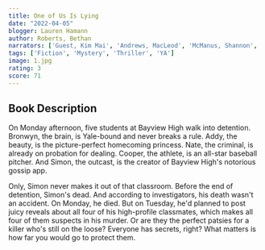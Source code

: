 ```yaml
---
title: One of Us Is Lying
date: "2022-04-05"
blogger: Lauren Hamann
author: Roberts, Bethan
narrators: ['Guest, Kim Mai', 'Andrews, MacLeod', 'McManus, Shannon', 'Daymond, Robbie']
tags: ['Fiction', 'Mystery', 'Thriller', 'YA']
image: 1.jpg
rating: 3
score: 71
---
```



## Book Description

On Monday afternoon, five students at Bayview High walk into detention.
Bronwyn, the brain, is Yale-bound and never breaks a rule.
Addy, the beauty, is the picture-perfect homecoming princess.
Nate, the criminal, is already on probation for dealing.
Cooper, the athlete, is an all-star baseball pitcher.
And Simon, the outcast, is the creator of Bayview High's notorious gossip app.

Only, Simon never makes it out of that classroom. Before the end of detention, Simon's dead. And according to investigators, his death wasn't an accident. On Monday, he died. But on Tuesday, he'd planned to post juicy reveals about all four of his high-profile classmates, which makes all four of them suspects in his murder. Or are they the perfect patsies for a killer who's still on the loose?
Everyone has secrets, right? What matters is how far you would go to protect them.
